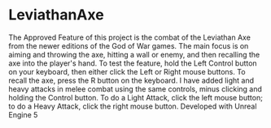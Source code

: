 # LeviathanAxe
The Approved Feature of this project is the combat of the Leviathan Axe from the newer editions of the God of War games.
The main focus is on aiming and throwing the axe, hitting a wall or enemy, and then recalling the axe into the player's hand.
To test the feature, hold the Left Control button on your keyboard, then either click the Left or Right mouse buttons.
To recall the axe, press the R button on the keyboard.
I have added light and heavy attacks in melee combat using the same controls, minus clicking and holding the Control button.
To do a Light Attack, click the left mouse button; to do a Heavy Attack, click the right mouse button.
Developed with Unreal Engine 5
